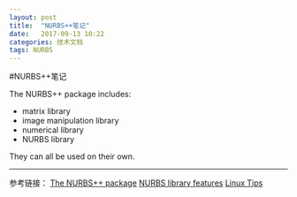 ```yaml
---
layout: post
title:  "NURBS++笔记"
date:   2017-09-13 10:22
categories: 技术文档
tags: NURBS
---
```


#NURBS++笔记

The NURBS++ package includes:
- matrix library
- image manipulation library
- numerical library
- NURBS library

They can all be used on their own.

---
参考链接：
[The NURBS++ package](http://libnurbs.sourceforge.net/old/index.shtml)
[NURBS library features](http://libnurbs.sourceforge.net/old/feature.shtml)
[Linux Tips](http://libnurbs.sourceforge.net/old/linuxtips.shtml)
